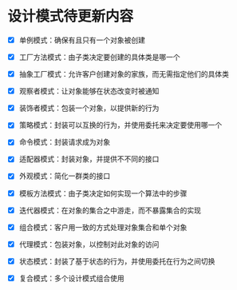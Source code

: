 # 设计模式待更新内容



- [x] 单例模式：确保有且只有一个对象被创建
- [x] 工厂方法模式：由子类决定要创建的具体类是哪一个
- [x] 抽象工厂模式：允许客户创建对象的家族，而无需指定他们的具体类
- [x] 观察者模式：让对象能够在状态改变时被通知
- [x] 装饰者模式：包装一个对象，以提供新的行为
- [x] 策略模式：封装可以互换的行为，并使用委托来决定要使用哪一个
- [x] 命令模式：封装请求成为对象
- [x] 适配器模式：封装对象，并提供不不同的接口
- [x] 外观模式：简化一群类的接口
- [x] 模板方法模式：由子类决定如何实现一个算法中的步骤
- [x] 迭代器模式：在对象的集合之中游走，而不暴露集合的实现
- [x] 组合模式：客户用一致的方式处理对象集合和单个对象
- [x] 代理模式：包装对象，以控制对此对象的访问
- [x] 状态模式：封装了基于状态的行为，并使用委托在行为之间切换
- [x] 复合模式：多个设计模式组合使用

